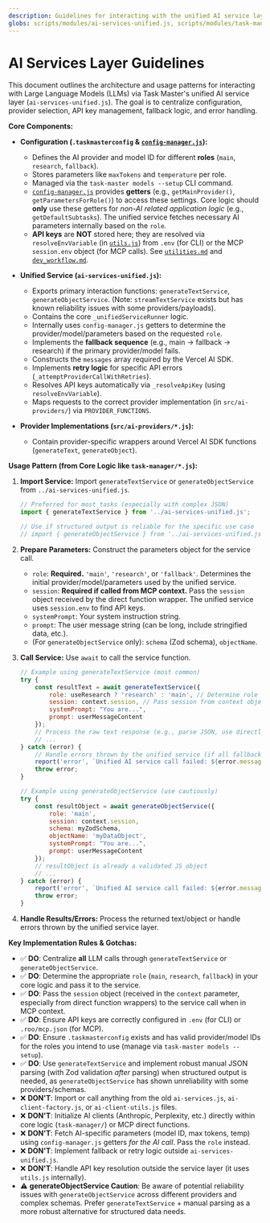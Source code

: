 ```yaml
---
description: Guidelines for interacting with the unified AI service layer.
globs: scripts/modules/ai-services-unified.js, scripts/modules/task-manager/*.js, scripts/modules/commands.js
---
```


# AI Services Layer Guidelines

This document outlines the architecture and usage patterns for interacting with Large Language Models (LLMs) via Task Master's unified AI service layer (`ai-services-unified.js`). The goal is to centralize configuration, provider selection, API key management, fallback logic, and error handling.

**Core Components:**

*   **Configuration (`.taskmasterconfig` & [`config-manager.js`](mdc:scripts/modules/config-manager.js)):**
    *   Defines the AI provider and model ID for different **roles** (`main`, `research`, `fallback`).
    *   Stores parameters like `maxTokens` and `temperature` per role.
    *   Managed via the `task-master models --setup` CLI command.
    *   [`config-manager.js`](mdc:scripts/modules/config-manager.js) provides **getters** (e.g., `getMainProvider()`, `getParametersForRole()`) to access these settings. Core logic should **only** use these getters for *non-AI related application logic* (e.g., `getDefaultSubtasks`). The unified service fetches necessary AI parameters internally based on the `role`.
    *   **API keys** are **NOT** stored here; they are resolved via `resolveEnvVariable` (in [`utils.js`](mdc:scripts/modules/utils.js)) from `.env` (for CLI) or the MCP `session.env` object (for MCP calls). See [`utilities.md`](mdc:.roo/rules/utilities.md) and [`dev_workflow.md`](mdc:.roo/rules/dev_workflow.md).

*   **Unified Service (`ai-services-unified.js`):**
    *   Exports primary interaction functions: `generateTextService`, `generateObjectService`. (Note: `streamTextService` exists but has known reliability issues with some providers/payloads).
    *   Contains the core `_unifiedServiceRunner` logic.
    *   Internally uses `config-manager.js` getters to determine the provider/model/parameters based on the requested `role`.
    *   Implements the **fallback sequence** (e.g., main -> fallback -> research) if the primary provider/model fails.
    *   Constructs the `messages` array required by the Vercel AI SDK.
    *   Implements **retry logic** for specific API errors (`_attemptProviderCallWithRetries`).
    *   Resolves API keys automatically via `_resolveApiKey` (using `resolveEnvVariable`).
    *   Maps requests to the correct provider implementation (in `src/ai-providers/`) via `PROVIDER_FUNCTIONS`.

*   **Provider Implementations (`src/ai-providers/*.js`):**
    *   Contain provider-specific wrappers around Vercel AI SDK functions (`generateText`, `generateObject`).

**Usage Pattern (from Core Logic like `task-manager/*.js`):**

1.  **Import Service:** Import `generateTextService` or `generateObjectService` from `../ai-services-unified.js`.
    ```javascript
    // Preferred for most tasks (especially with complex JSON)
    import { generateTextService } from '../ai-services-unified.js';

    // Use if structured output is reliable for the specific use case
    // import { generateObjectService } from '../ai-services-unified.js';
    ```

2.  **Prepare Parameters:** Construct the parameters object for the service call.
    *   `role`: **Required.** `'main'`, `'research'`, or `'fallback'`. Determines the initial provider/model/parameters used by the unified service.
    *   `session`: **Required if called from MCP context.** Pass the `session` object received by the direct function wrapper. The unified service uses `session.env` to find API keys.
    *   `systemPrompt`: Your system instruction string.
    *   `prompt`: The user message string (can be long, include stringified data, etc.).
    *   (For `generateObjectService` only): `schema` (Zod schema), `objectName`.

3.  **Call Service:** Use `await` to call the service function.
    ```javascript
    // Example using generateTextService (most common)
    try {
        const resultText = await generateTextService({
            role: useResearch ? 'research' : 'main', // Determine role based on logic
            session: context.session, // Pass session from context object
            systemPrompt: "You are...",
            prompt: userMessageContent
        });
        // Process the raw text response (e.g., parse JSON, use directly)
        // ...
    } catch (error) {
        // Handle errors thrown by the unified service (if all fallbacks/retries fail)
        report('error', `Unified AI service call failed: ${error.message}`);
        throw error;
    }

    // Example using generateObjectService (use cautiously)
    try {
        const resultObject = await generateObjectService({
            role: 'main',
            session: context.session,
            schema: myZodSchema,
            objectName: 'myDataObject',
            systemPrompt: "You are...",
            prompt: userMessageContent
        });
        // resultObject is already a validated JS object
        // ...
    } catch (error) {
        report('error', `Unified AI service call failed: ${error.message}`);
        throw error;
    }
    ```

4.  **Handle Results/Errors:** Process the returned text/object or handle errors thrown by the unified service layer.

**Key Implementation Rules & Gotchas:**

*   ✅ **DO**: Centralize **all** LLM calls through `generateTextService` or `generateObjectService`.
*   ✅ **DO**: Determine the appropriate `role` (`main`, `research`, `fallback`) in your core logic and pass it to the service.
*   ✅ **DO**: Pass the `session` object (received in the `context` parameter, especially from direct function wrappers) to the service call when in MCP context.
*   ✅ **DO**: Ensure API keys are correctly configured in `.env` (for CLI) or `.roo/mcp.json` (for MCP).
*   ✅ **DO**: Ensure `.taskmasterconfig` exists and has valid provider/model IDs for the roles you intend to use (manage via `task-master models --setup`).
*   ✅ **DO**: Use `generateTextService` and implement robust manual JSON parsing (with Zod validation *after* parsing) when structured output is needed, as `generateObjectService` has shown unreliability with some providers/schemas.
*   ❌ **DON'T**: Import or call anything from the old `ai-services.js`, `ai-client-factory.js`, or `ai-client-utils.js` files.
*   ❌ **DON'T**: Initialize AI clients (Anthropic, Perplexity, etc.) directly within core logic (`task-manager/`) or MCP direct functions.
*   ❌ **DON'T**: Fetch AI-specific parameters (model ID, max tokens, temp) using `config-manager.js` getters *for the AI call*. Pass the `role` instead.
*   ❌ **DON'T**: Implement fallback or retry logic outside `ai-services-unified.js`.
*   ❌ **DON'T**: Handle API key resolution outside the service layer (it uses `utils.js` internally).
*   ⚠️ **generateObjectService Caution**: Be aware of potential reliability issues with `generateObjectService` across different providers and complex schemas. Prefer `generateTextService` + manual parsing as a more robust alternative for structured data needs.
